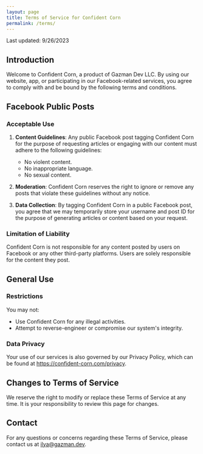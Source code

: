 ```yaml
---
layout: page
title: Terms of Service for Confident Corn
permalink: /terms/
---
```


Last updated: 9/26/2023

## Introduction

Welcome to Confident Corn, a product of Gazman Dev LLC. By using our website, app, or participating in our Facebook-related services, you agree to comply with and be bound by the following terms and conditions.

## Facebook Public Posts

### Acceptable Use

1. **Content Guidelines**: Any public Facebook post tagging Confident Corn for the purpose of requesting articles or engaging with our content must adhere to the following guidelines:
    - No violent content.
    - No inappropriate language.
    - No sexual content.

2. **Moderation**: Confident Corn reserves the right to ignore or remove any posts that violate these guidelines without any notice.

3. **Data Collection**: By tagging Confident Corn in a public Facebook post, you agree that we may temporarily store your username and post ID for the purpose of generating articles or content based on your request.

### Limitation of Liability

Confident Corn is not responsible for any content posted by users on Facebook or any other third-party platforms. Users are solely responsible for the content they post.

## General Use

### Restrictions

You may not:
- Use Confident Corn for any illegal activities.
- Attempt to reverse-engineer or compromise our system's integrity.

### Data Privacy

Your use of our services is also governed by our Privacy Policy, which can be found at https://confident-corn.com/privacy.

## Changes to Terms of Service

We reserve the right to modify or replace these Terms of Service at any time. It is your responsibility to review this page for changes.

## Contact

For any questions or concerns regarding these Terms of Service, please contact us at ilya@gazman.dev.